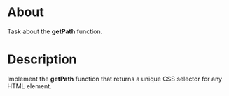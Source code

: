# About
Task about the **getPath** function.
# Description
Implement the **getPath** function that returns a unique CSS selector for any HTML element.